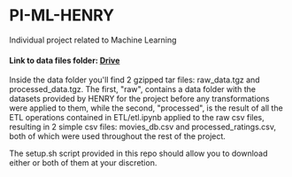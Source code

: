 # PI-ML-HENRY

Individual project related to Machine Learning

#### Link to data files folder: [Drive](https://drive.google.com/drive/folders/1PftPdEGvb-byhq2BYr1cB5KJQcmJhZeW?usp=sharing)

Inside the data folder you'll find 2 gzipped tar files: raw_data.tgz and processed_data.tgz. The first, "raw", contains a data folder with the datasets provided by HENRY for the project before any transformations were applied to them, while the second, "processed", is the result of all the ETL operations contained in ETL/etl.ipynb applied to the raw csv files, resulting in 2 simple csv files: movies_db.csv and processed_ratings.csv, both of which were used throughout the rest of the project.

The setup.sh script provided in this repo should allow you to download either or both of them at your discretion.

